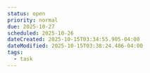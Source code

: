 ```yaml
---
status: open
priority: normal
due: 2025-10-27
scheduled: 2025-10-26
dateCreated: 2025-10-15T03:34:55.905-04:00
dateModified: 2025-10-15T03:38:24.486-04:00
tags:
  - task
---
```



